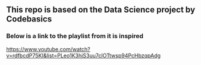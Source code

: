 ## This repo is based on the Data Science project by Codebasics  
### Below is a link to the playlist from it is inspired  
https://www.youtube.com/watch?v=rdfbcdP75KI&list=PLeo1K3hjS3uu7clOTtwsp94PcHbzqpAdg
